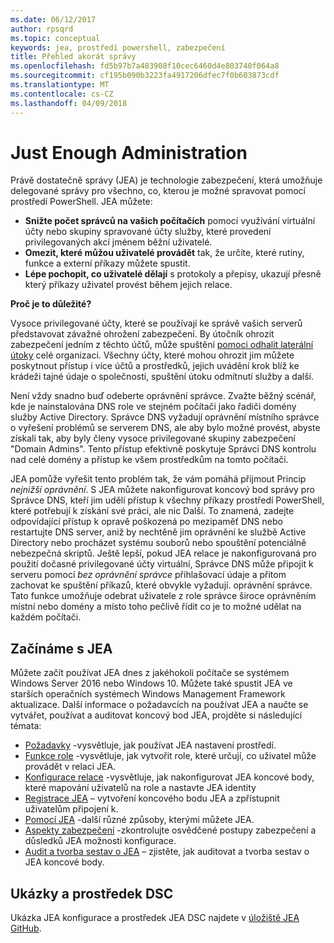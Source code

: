 ```yaml
---
ms.date: 06/12/2017
author: rpsqrd
ms.topic: conceptual
keywords: jea, prostředí powershell, zabezpečení
title: Přehled akorát správy
ms.openlocfilehash: fd5b97b7a483908f10cec6460d4e803740f064a8
ms.sourcegitcommit: cf195b090b3223fa4917206dfec7f0b603873cdf
ms.translationtype: MT
ms.contentlocale: cs-CZ
ms.lasthandoff: 04/09/2018
---
```

# <a name="just-enough-administration"></a>Just Enough Administration

Právě dostatečně správy (JEA) je technologie zabezpečení, která umožňuje delegované správy pro všechno, co, kterou je možné spravovat pomocí prostředí PowerShell.
JEA můžete:

- **Snižte počet správců na vašich počítačích** pomocí využívání virtuální účty nebo skupiny spravované účty služby, které provedení privilegovaných akcí jménem běžní uživatelé.
- **Omezit, které můžou uživatelé provádět** tak, že určíte, které rutiny, funkce a externí příkazy můžete spustit.
- **Lépe pochopit, co uživatelé dělají** s protokoly a přepisy, ukazují přesně který příkazy uživatel provést během jejich relace.

**Proč je to důležité?**

Vysoce privilegované účty, které se používají ke správě vašich serverů představovat závažné ohrožení zabezpečení.
By útočník ohrozit zabezpečení jedním z těchto účtů, může spuštění [pomoci odhalit laterální útoky](http://aka.ms/pth) celé organizaci.
Všechny účty, které mohou ohrozit jim můžete poskytnout přístup i více účtů a prostředků, jejich uvádění krok blíž ke krádeži tajné údaje o společnosti, spuštění útoku odmítnutí služby a další.

Není vždy snadno buď odeberte oprávnění správce.
Zvažte běžný scénář, kde je nainstalována DNS role ve stejném počítači jako řadiči domény služby Active Directory.
Správce DNS vyžadují oprávnění místního správce o vyřešení problémů se serverem DNS, ale aby bylo možné provést, abyste získali tak, aby byly členy vysoce privilegované skupiny zabezpečení "Domain Admins".
Tento přístup efektivně poskytuje Správci DNS kontrolu nad celé domény a přístup ke všem prostředkům na tomto počítači.

JEA pomůže vyřešit tento problém tak, že vám pomáhá přijmout Princip *nejnižší oprávnění*.
S JEA můžete nakonfigurovat koncový bod správy pro Správce DNS, kteří jim udělí přístup k všechny příkazy prostředí PowerShell, které potřebují k získání své práci, ale nic Další.
To znamená, zadejte odpovídající přístup k opravě poškozená po mezipaměť DNS nebo restartujte DNS server, aniž by nechtěně jim oprávnění ke službě Active Directory nebo procházet systému souborů nebo spouštění potenciálně nebezpečná skriptů.
Ještě lepší, pokud JEA relace je nakonfigurovaná pro použití dočasné privilegované účty virtuální, Správce DNS může připojit k serveru pomocí *bez oprávnění správce* přihlašovací údaje a přitom zachovat ke spuštění příkazů, které obvykle vyžadují. oprávnění správce.
Tato funkce umožňuje odebrat uživatele z role správce široce oprávněním místní nebo domény a místo toho pečlivě řídit co je to možné udělat na každém počítači.

## <a name="get-started-with-jea"></a>Začínáme s JEA

Můžete začít používat JEA dnes z jakéhokoli počítače se systémem Windows Server 2016 nebo Windows 10.
Můžete také spustit JEA ve starších operačních systémech Windows Management Framework aktualizace.
Další informace o požadavcích na používat JEA a naučte se vytvářet, používat a auditovat koncový bod JEA, projděte si následující témata:

- [Požadavky](prerequisites.md) -vysvětluje, jak používat JEA nastavení prostředí.
- [Funkce role](role-capabilities.md) -vysvětluje, jak vytvořit role, které určují, co uživatel může provádět v relaci JEA.
- [Konfigurace relace](session-configurations.md) -vysvětluje, jak nakonfigurovat JEA koncové body, které mapování uživatelů na role a nastavte JEA identity
- [Registrace JEA](register-jea.md) – vytvoření koncového bodu JEA a zpřístupnit uživatelům připojení k.
- [Pomocí JEA](using-jea.md) -další různé způsoby, kterými můžete JEA.
- [Aspekty zabezpečení](security-considerations.md) -zkontrolujte osvědčené postupy zabezpečení a důsledků JEA možnosti konfigurace.
- [Audit a tvorba sestav o JEA](audit-and-report.md) – zjistěte, jak auditovat a tvorba sestav o JEA koncové body.

## <a name="samples-and-dsc-resource"></a>Ukázky a prostředek DSC

Ukázka JEA konfigurace a prostředek JEA DSC najdete v [úložiště JEA GitHub](https://github.com/PowerShell/JEA).
